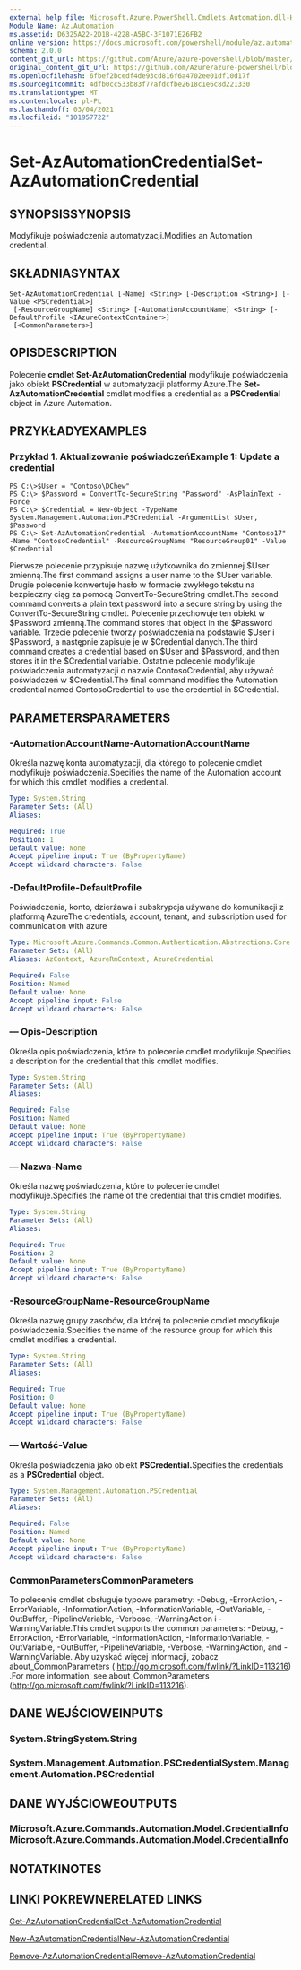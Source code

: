 ```yaml
---
external help file: Microsoft.Azure.PowerShell.Cmdlets.Automation.dll-Help.xml
Module Name: Az.Automation
ms.assetid: D6325A22-2D1B-4228-A5BC-3F1071E26FB2
online version: https://docs.microsoft.com/powershell/module/az.automation/set-azautomationcredential
schema: 2.0.0
content_git_url: https://github.com/Azure/azure-powershell/blob/master/src/Automation/Automation/help/Set-AzAutomationCredential.md
original_content_git_url: https://github.com/Azure/azure-powershell/blob/master/src/Automation/Automation/help/Set-AzAutomationCredential.md
ms.openlocfilehash: 6fbef2bcedf4de93cd816f6a4702ee01df10d17f
ms.sourcegitcommit: 4dfb0cc533b83f77afdcfbe2618c1e6c8d221330
ms.translationtype: MT
ms.contentlocale: pl-PL
ms.lasthandoff: 03/04/2021
ms.locfileid: "101957722"
---
```

# <span data-ttu-id="de4e3-101">Set-AzAutomationCredential</span><span class="sxs-lookup"><span data-stu-id="de4e3-101">Set-AzAutomationCredential</span></span>

## <span data-ttu-id="de4e3-102">SYNOPSIS</span><span class="sxs-lookup"><span data-stu-id="de4e3-102">SYNOPSIS</span></span>
<span data-ttu-id="de4e3-103">Modyfikuje poświadczenia automatyzacji.</span><span class="sxs-lookup"><span data-stu-id="de4e3-103">Modifies an Automation credential.</span></span>

## <span data-ttu-id="de4e3-104">SKŁADNIA</span><span class="sxs-lookup"><span data-stu-id="de4e3-104">SYNTAX</span></span>

```
Set-AzAutomationCredential [-Name] <String> [-Description <String>] [-Value <PSCredential>]
 [-ResourceGroupName] <String> [-AutomationAccountName] <String> [-DefaultProfile <IAzureContextContainer>]
 [<CommonParameters>]
```

## <span data-ttu-id="de4e3-105">OPIS</span><span class="sxs-lookup"><span data-stu-id="de4e3-105">DESCRIPTION</span></span>
<span data-ttu-id="de4e3-106">Polecenie **cmdlet Set-AzAutomationCredential** modyfikuje poświadczenia jako obiekt **PSCredential** w automatyzacji platformy Azure.</span><span class="sxs-lookup"><span data-stu-id="de4e3-106">The **Set-AzAutomationCredential** cmdlet modifies a credential as a **PSCredential** object in Azure Automation.</span></span>

## <span data-ttu-id="de4e3-107">PRZYKŁADY</span><span class="sxs-lookup"><span data-stu-id="de4e3-107">EXAMPLES</span></span>

### <span data-ttu-id="de4e3-108">Przykład 1. Aktualizowanie poświadczeń</span><span class="sxs-lookup"><span data-stu-id="de4e3-108">Example 1: Update a credential</span></span>
```
PS C:\>$User = "Contoso\DChew"
PS C:\> $Password = ConvertTo-SecureString "Password" -AsPlainText -Force
PS C:\> $Credential = New-Object -TypeName System.Management.Automation.PSCredential -ArgumentList $User, $Password
PS C:\> Set-AzAutomationCredential -AutomationAccountName "Contoso17" -Name "ContosoCredential" -ResourceGroupName "ResourceGroup01" -Value $Credential
```

<span data-ttu-id="de4e3-109">Pierwsze polecenie przypisuje nazwę użytkownika do zmiennej $User zmienną.</span><span class="sxs-lookup"><span data-stu-id="de4e3-109">The first command assigns a user name to the $User variable.</span></span>
<span data-ttu-id="de4e3-110">Drugie polecenie konwertuje hasło w formacie zwykłego tekstu na bezpieczny ciąg za pomocą ConvertTo-SecureString cmdlet.</span><span class="sxs-lookup"><span data-stu-id="de4e3-110">The second command converts a plain text password into a secure string by using the ConvertTo-SecureString cmdlet.</span></span>
<span data-ttu-id="de4e3-111">Polecenie przechowuje ten obiekt w $Password zmienną.</span><span class="sxs-lookup"><span data-stu-id="de4e3-111">The command stores that object in the $Password variable.</span></span>
<span data-ttu-id="de4e3-112">Trzecie polecenie tworzy poświadczenia na podstawie $User i $Password, a następnie zapisuje je w $Credential danych.</span><span class="sxs-lookup"><span data-stu-id="de4e3-112">The third command creates a credential based on $User and $Password, and then stores it in the $Credential variable.</span></span>
<span data-ttu-id="de4e3-113">Ostatnie polecenie modyfikuje poświadczenia automatyzacji o nazwie ContosoCredential, aby używać poświadczeń w $Credential.</span><span class="sxs-lookup"><span data-stu-id="de4e3-113">The final command modifies the Automation credential named ContosoCredential to use the credential in $Credential.</span></span>

## <span data-ttu-id="de4e3-114">PARAMETERS</span><span class="sxs-lookup"><span data-stu-id="de4e3-114">PARAMETERS</span></span>

### <span data-ttu-id="de4e3-115">-AutomationAccountName</span><span class="sxs-lookup"><span data-stu-id="de4e3-115">-AutomationAccountName</span></span>
<span data-ttu-id="de4e3-116">Określa nazwę konta automatyzacji, dla którego to polecenie cmdlet modyfikuje poświadczenia.</span><span class="sxs-lookup"><span data-stu-id="de4e3-116">Specifies the name of the Automation account for which this cmdlet modifies a credential.</span></span>

```yaml
Type: System.String
Parameter Sets: (All)
Aliases:

Required: True
Position: 1
Default value: None
Accept pipeline input: True (ByPropertyName)
Accept wildcard characters: False
```

### <span data-ttu-id="de4e3-117">-DefaultProfile</span><span class="sxs-lookup"><span data-stu-id="de4e3-117">-DefaultProfile</span></span>
<span data-ttu-id="de4e3-118">Poświadczenia, konto, dzierżawa i subskrypcja używane do komunikacji z platformą Azure</span><span class="sxs-lookup"><span data-stu-id="de4e3-118">The credentials, account, tenant, and subscription used for communication with azure</span></span>

```yaml
Type: Microsoft.Azure.Commands.Common.Authentication.Abstractions.Core.IAzureContextContainer
Parameter Sets: (All)
Aliases: AzContext, AzureRmContext, AzureCredential

Required: False
Position: Named
Default value: None
Accept pipeline input: False
Accept wildcard characters: False
```

### <span data-ttu-id="de4e3-119">— Opis</span><span class="sxs-lookup"><span data-stu-id="de4e3-119">-Description</span></span>
<span data-ttu-id="de4e3-120">Określa opis poświadczenia, które to polecenie cmdlet modyfikuje.</span><span class="sxs-lookup"><span data-stu-id="de4e3-120">Specifies a description for the credential that this cmdlet modifies.</span></span>

```yaml
Type: System.String
Parameter Sets: (All)
Aliases:

Required: False
Position: Named
Default value: None
Accept pipeline input: True (ByPropertyName)
Accept wildcard characters: False
```

### <span data-ttu-id="de4e3-121">— Nazwa</span><span class="sxs-lookup"><span data-stu-id="de4e3-121">-Name</span></span>
<span data-ttu-id="de4e3-122">Określa nazwę poświadczenia, które to polecenie cmdlet modyfikuje.</span><span class="sxs-lookup"><span data-stu-id="de4e3-122">Specifies the name of the credential that this cmdlet modifies.</span></span>

```yaml
Type: System.String
Parameter Sets: (All)
Aliases:

Required: True
Position: 2
Default value: None
Accept pipeline input: True (ByPropertyName)
Accept wildcard characters: False
```

### <span data-ttu-id="de4e3-123">-ResourceGroupName</span><span class="sxs-lookup"><span data-stu-id="de4e3-123">-ResourceGroupName</span></span>
<span data-ttu-id="de4e3-124">Określa nazwę grupy zasobów, dla której to polecenie cmdlet modyfikuje poświadczenia.</span><span class="sxs-lookup"><span data-stu-id="de4e3-124">Specifies the name of the resource group for which this cmdlet modifies a credential.</span></span>

```yaml
Type: System.String
Parameter Sets: (All)
Aliases:

Required: True
Position: 0
Default value: None
Accept pipeline input: True (ByPropertyName)
Accept wildcard characters: False
```

### <span data-ttu-id="de4e3-125">— Wartość</span><span class="sxs-lookup"><span data-stu-id="de4e3-125">-Value</span></span>
<span data-ttu-id="de4e3-126">Określa poświadczenia jako obiekt **PSCredential.**</span><span class="sxs-lookup"><span data-stu-id="de4e3-126">Specifies the credentials as a **PSCredential** object.</span></span>

```yaml
Type: System.Management.Automation.PSCredential
Parameter Sets: (All)
Aliases:

Required: False
Position: Named
Default value: None
Accept pipeline input: True (ByPropertyName)
Accept wildcard characters: False
```

### <span data-ttu-id="de4e3-127">CommonParameters</span><span class="sxs-lookup"><span data-stu-id="de4e3-127">CommonParameters</span></span>
<span data-ttu-id="de4e3-128">To polecenie cmdlet obsługuje typowe parametry: -Debug, -ErrorAction, -ErrorVariable, -InformationAction, -InformationVariable, -OutVariable, -OutBuffer, -PipelineVariable, -Verbose, -WarningAction i -WarningVariable.</span><span class="sxs-lookup"><span data-stu-id="de4e3-128">This cmdlet supports the common parameters: -Debug, -ErrorAction, -ErrorVariable, -InformationAction, -InformationVariable, -OutVariable, -OutBuffer, -PipelineVariable, -Verbose, -WarningAction, and -WarningVariable.</span></span> <span data-ttu-id="de4e3-129">Aby uzyskać więcej informacji, zobacz about_CommonParameters ( http://go.microsoft.com/fwlink/?LinkID=113216) .</span><span class="sxs-lookup"><span data-stu-id="de4e3-129">For more information, see about_CommonParameters (http://go.microsoft.com/fwlink/?LinkID=113216).</span></span>

## <span data-ttu-id="de4e3-130">DANE WEJŚCIOWE</span><span class="sxs-lookup"><span data-stu-id="de4e3-130">INPUTS</span></span>

### <span data-ttu-id="de4e3-131">System.String</span><span class="sxs-lookup"><span data-stu-id="de4e3-131">System.String</span></span>

### <span data-ttu-id="de4e3-132">System.Management.Automation.PSCredential</span><span class="sxs-lookup"><span data-stu-id="de4e3-132">System.Management.Automation.PSCredential</span></span>

## <span data-ttu-id="de4e3-133">DANE WYJŚCIOWE</span><span class="sxs-lookup"><span data-stu-id="de4e3-133">OUTPUTS</span></span>

### <span data-ttu-id="de4e3-134">Microsoft.Azure.Commands.Automation.Model.CredentialInfo</span><span class="sxs-lookup"><span data-stu-id="de4e3-134">Microsoft.Azure.Commands.Automation.Model.CredentialInfo</span></span>

## <span data-ttu-id="de4e3-135">NOTATKI</span><span class="sxs-lookup"><span data-stu-id="de4e3-135">NOTES</span></span>

## <span data-ttu-id="de4e3-136">LINKI POKREWNE</span><span class="sxs-lookup"><span data-stu-id="de4e3-136">RELATED LINKS</span></span>

[<span data-ttu-id="de4e3-137">Get-AzAutomationCredential</span><span class="sxs-lookup"><span data-stu-id="de4e3-137">Get-AzAutomationCredential</span></span>](./Get-AzAutomationCredential.md)

[<span data-ttu-id="de4e3-138">New-AzAutomationCredential</span><span class="sxs-lookup"><span data-stu-id="de4e3-138">New-AzAutomationCredential</span></span>](./New-AzAutomationCredential.md)

[<span data-ttu-id="de4e3-139">Remove-AzAutomationCredential</span><span class="sxs-lookup"><span data-stu-id="de4e3-139">Remove-AzAutomationCredential</span></span>](./Remove-AzAutomationCredential.md)


